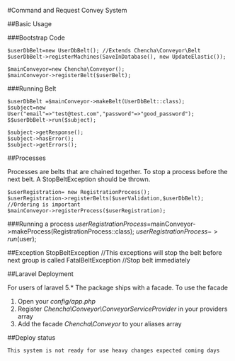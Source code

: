 #Command and Request Convey System

##Basic Usage

###Bootstrap Code
    
    $userDbBelt=new UserDbBelt(); //Extends Chencha\Conveyor\Belt
    $userDbBelt->registerMachines(SaveInDatabase(), new UpdateElastic()); 
    
    $mainConveyor=new Chencha\Conveyor();
    $mainConveyor->registerBelt($userBelt);
###Running Belt

    $userDbBelt =$mainConveyor->makeBelt(UserDbBelt::class);
    $subject=new User("email"=>"test@test.com","password"=>"good_password");
    $$userDbBelt->run($subject);
    
    $subject->getResponse();
    $subject->hasError();
    $subject->getErrors();
    
##Processes

Processes are belts that are chained together. 
To stop a process before the next belt. A StopBeltException should be thrown.
    
    $userRegistration= new RegistrationProcess();
    $userRegistration->registerBelts($userValidation,$userDbBelt); //Ordering is important
    $mainConveyor->registerProcess($userRegistration);
    
###Running a process
    $userRegistrationProcess=$mainConveyor->makeProcess(RegistrationProcess::class);
    $userRegistrationProcess->run($user);
     
##Exception
    StopBeltException //This exceptions will stop the belt before next group is called
    FatalBeltException //Stop belt immediately
  
  
##Laravel Deployment

For users of laravel 5.* The package ships with a facade. To use the facade

1. Open your *config/app.php*
2. Register *Chencha\Conveyor\ConveyorServiceProvider* in your providers array 
3. Add the facade *Chencha\Conveyor* to your aliases array

##Deploy status

    This system is not ready for use heavy changes expected coming days
    
 
    
    
    